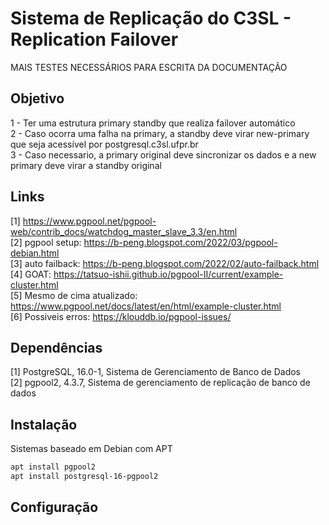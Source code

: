 # Sistema de Replicação do C3SL - Replication Failover
MAIS TESTES NECESSÁRIOS PARA ESCRITA DA DOCUMENTAÇÃO
## Objetivo
1 - Ter uma estrutura primary standby que realiza failover automático  
2 - Caso ocorra uma falha na primary, a standby deve virar new-primary que seja acessível por postgresql.c3sl.ufpr.br  
3 - Caso necessario, a primary original deve sincronizar os dados e a new primary deve virar a standby original  

## Links
[1] https://www.pgpool.net/pgpool-web/contrib_docs/watchdog_master_slave_3.3/en.html  
[2] pgpool setup: https://b-peng.blogspot.com/2022/03/pgpool-debian.html  
[3] auto failback: https://b-peng.blogspot.com/2022/02/auto-failback.html  
[4] GOAT: https://tatsuo-ishii.github.io/pgpool-II/current/example-cluster.html  
[5] Mesmo de cima atualizado: https://www.pgpool.net/docs/latest/en/html/example-cluster.html  
[6] Possiveis erros: https://klouddb.io/pgpool-issues/  

## Dependências
[1] PostgreSQL, 16.0-1, Sistema de Gerenciamento de Banco de Dados  
[2] pgpool2, 4.3.7, Sistema de gerenciamento de replicação de banco de dados  

## Instalação
Sistemas baseado em Debian com APT
```bash
apt install pgpool2
apt install postgresql-16-pgpool2
```
## Configuração

